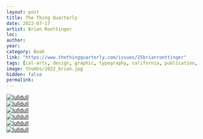 ```yaml
---
layout: post
title: The Thing Quarterly
date: 2022-07-17
artist: Brian Roettinger
loc: 
author: 
year: 
category: Book
link: "https://www.thethingquarterly.com/issues/25brianroettinger"
tags: [cal-arts, design, graphic, typography, california, publication, editorial]
image: thumbs/2022_brian.jpg
hidden: false
permalink:
---
```





<div class="post_image">
	<a href="{{ site.baseurl }}/images/posts/2022_brian/001.jpg" target="_blank">
	<img src="{{ site.baseurl }}/images/posts/2022_brian/001.jpg" alt="lulldull"></a>
</div>

<div class="post_image">
	<a href="{{ site.baseurl }}/images/posts/2022_brian/002.jpg" target="_blank">
	<img src="{{ site.baseurl }}/images/posts/2022_brian/002.jpg" alt="lulldull"></a>
</div>

<div class="post_image">
	<a href="{{ site.baseurl }}/images/posts/2022_brian/003.jpg" target="_blank">
	<img src="{{ site.baseurl }}/images/posts/2022_brian/003.jpg" alt="lulldull"></a>
</div>

<div class="post_image">
	<a href="{{ site.baseurl }}/images/posts/2022_brian/004.jpg" target="_blank">
	<img src="{{ site.baseurl }}/images/posts/2022_brian/004.jpg" alt="lulldull"></a>
</div>

<div class="post_image">
	<a href="{{ site.baseurl }}/images/posts/2022_brian/005.jpg" target="_blank">
	<img src="{{ site.baseurl }}/images/posts/2022_brian/005.jpg" alt="lulldull"></a>
</div>

<div class="post_image">
	<a href="{{ site.baseurl }}/images/posts/2022_brian/006.jpg" target="_blank">
	<img src="{{ site.baseurl }}/images/posts/2022_brian/006.jpg" alt="lulldull"></a>
</div>
